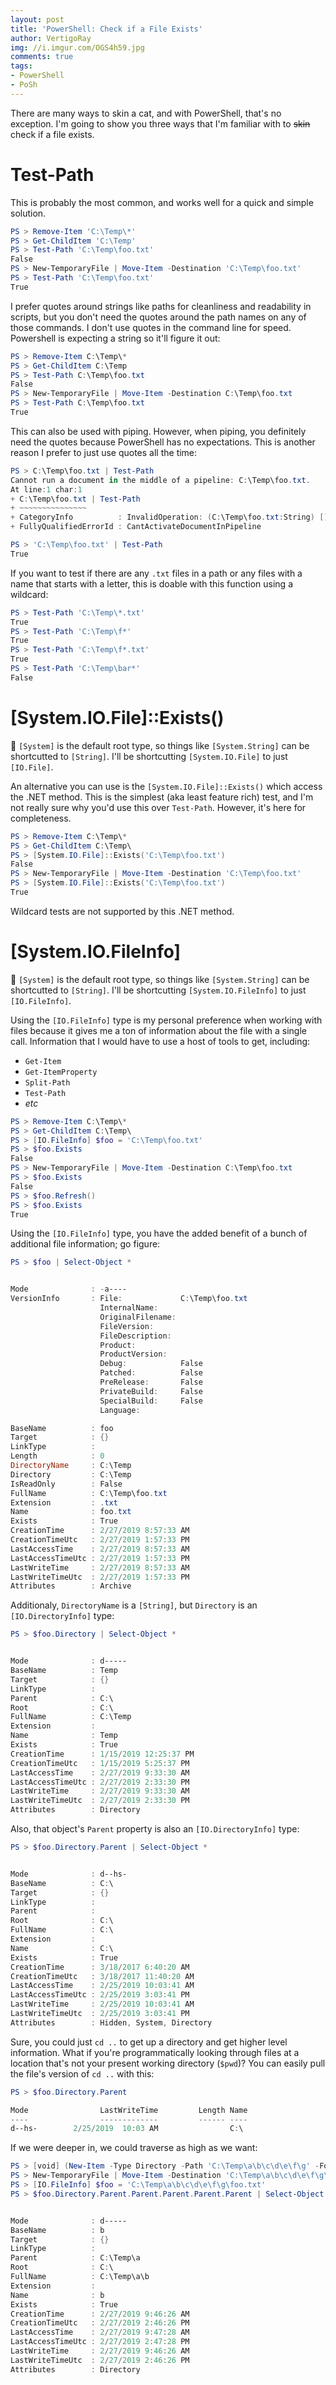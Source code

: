 ```yaml
---
layout: post
title: 'PowerShell: Check if a File Exists'
author: VertigoRay
img: //i.imgur.com/OGS4h59.jpg
comments: true
tags:
- PowerShell
- PoSh
---
```

There are many ways to skin a cat, and with PowerShell, that's no exception.
I'm going to show you three ways that I'm familiar with to ~~skin~~ check if a file exists.

# Test-Path

This is probably the most common, and works well for a quick and simple solution.

```powershell
PS > Remove-Item 'C:\Temp\*'
PS > Get-ChildItem 'C:\Temp'
PS > Test-Path 'C:\Temp\foo.txt'
False
PS > New-TemporaryFile | Move-Item -Destination 'C:\Temp\foo.txt'
PS > Test-Path 'C:\Temp\foo.txt'
True
```

I prefer quotes around strings like paths for cleanliness and readability in scripts, but you don't need the quotes around the path names on any of those commands.
I don't use quotes in the command line for speed. Powershell is expecting a string so it'll figure it out:

```powershell
PS > Remove-Item C:\Temp\*
PS > Get-ChildItem C:\Temp
PS > Test-Path C:\Temp\foo.txt
False
PS > New-TemporaryFile | Move-Item -Destination C:\Temp\foo.txt
PS > Test-Path C:\Temp\foo.txt
True
```

This can also be used with piping.
However, when piping, you definitely need the quotes because PowerShell has no expectations.
This is another reason I prefer to just use quotes all the time:

```powershell
PS > C:\Temp\foo.txt | Test-Path
Cannot run a document in the middle of a pipeline: C:\Temp\foo.txt.
At line:1 char:1
+ C:\Temp\foo.txt | Test-Path
+ ~~~~~~~~~~~~~~~
+ CategoryInfo          : InvalidOperation: (C:\Temp\foo.txt:String) [], RuntimeException
+ FullyQualifiedErrorId : CantActivateDocumentInPipeline

PS > 'C:\Temp\foo.txt' | Test-Path
True
```

If you want to test if there are any `.txt` files in a path or any files with a name that starts with a letter, this is doable with this function using a wildcard:

```powershell
PS > Test-Path 'C:\Temp\*.txt'
True
PS > Test-Path 'C:\Temp\f*'
True
PS > Test-Path 'C:\Temp\f*.txt'
True
PS > Test-Path 'C:\Temp\bar*'
False
```

# [System.IO.File]::Exists()

:notebook:
`[System]` is the default root type, so things like `[System.String]` can be shortcutted to `[String]`.
I'll be shortcutting `[System.IO.File]` to just `[IO.File]`.

An alternative you can use is the `[System.IO.File]::Exists()` which access the .NET method. This is the simplest (aka least feature rich) test, and I'm not really sure why you'd use this over `Test-Path`. However, it's here for completeness.

```powershell
PS > Remove-Item C:\Temp\*
PS > Get-ChildItem C:\Temp\
PS > [System.IO.File]::Exists('C:\Temp\foo.txt')
False
PS > New-TemporaryFile | Move-Item -Destination 'C:\Temp\foo.txt'
PS > [System.IO.File]::Exists('C:\Temp\foo.txt')
True
```

Wildcard tests are not supported by this .NET method.

# [System.IO.FileInfo]

:notebook:
`[System]` is the default root type, so things like `[System.String]` can be shortcutted to `[String]`.
I'll be shortcutting `[System.IO.FileInfo]` to just `[IO.FileInfo]`.

Using the `[IO.FileInfo]` type is my personal preference when working with files because it gives me a ton of information about the file with a single call.
Information that I would have to use a host of tools to get, including:

- `Get-Item`
- `Get-ItemProperty`
- `Split-Path`
- `Test-Path`
- *etc*

```powershell
PS > Remove-Item C:\Temp\*
PS > Get-ChildItem C:\Temp\
PS > [IO.FileInfo] $foo = 'C:\Temp\foo.txt'
PS > $foo.Exists
False
PS > New-TemporaryFile | Move-Item -Destination C:\Temp\foo.txt
PS > $foo.Exists
False
PS > $foo.Refresh()
PS > $foo.Exists
True
```

Using the `[IO.FileInfo]` type, you have the added benefit of a bunch of additional file information; go figure:

```powershell
PS > $foo | Select-Object *


Mode              : -a----
VersionInfo       : File:             C:\Temp\foo.txt
                    InternalName:
                    OriginalFilename:
                    FileVersion:
                    FileDescription:
                    Product:
                    ProductVersion:
                    Debug:            False
                    Patched:          False
                    PreRelease:       False
                    PrivateBuild:     False
                    SpecialBuild:     False
                    Language:

BaseName          : foo
Target            : {}
LinkType          :
Length            : 0
DirectoryName     : C:\Temp
Directory         : C:\Temp
IsReadOnly        : False
FullName          : C:\Temp\foo.txt
Extension         : .txt
Name              : foo.txt
Exists            : True
CreationTime      : 2/27/2019 8:57:33 AM
CreationTimeUtc   : 2/27/2019 1:57:33 PM
LastAccessTime    : 2/27/2019 8:57:33 AM
LastAccessTimeUtc : 2/27/2019 1:57:33 PM
LastWriteTime     : 2/27/2019 8:57:33 AM
LastWriteTimeUtc  : 2/27/2019 1:57:33 PM
Attributes        : Archive
```

Additionaly, `DirectoryName` is a `[String]`, but `Directory` is an `[IO.DirectoryInfo]` type:

```powershell
PS > $foo.Directory | Select-Object *


Mode              : d-----
BaseName          : Temp
Target            : {}
LinkType          :
Parent            : C:\
Root              : C:\
FullName          : C:\Temp
Extension         :
Name              : Temp
Exists            : True
CreationTime      : 1/15/2019 12:25:37 PM
CreationTimeUtc   : 1/15/2019 5:25:37 PM
LastAccessTime    : 2/27/2019 9:33:30 AM
LastAccessTimeUtc : 2/27/2019 2:33:30 PM
LastWriteTime     : 2/27/2019 9:33:30 AM
LastWriteTimeUtc  : 2/27/2019 2:33:30 PM
Attributes        : Directory
```

Also, that object's `Parent` property is also an `[IO.DirectoryInfo]` type:

```powershell
PS > $foo.Directory.Parent | Select-Object *


Mode              : d--hs-
BaseName          : C:\
Target            : {}
LinkType          :
Parent            :
Root              : C:\
FullName          : C:\
Extension         :
Name              : C:\
Exists            : True
CreationTime      : 3/18/2017 6:40:20 AM
CreationTimeUtc   : 3/18/2017 11:40:20 AM
LastAccessTime    : 2/25/2019 10:03:41 AM
LastAccessTimeUtc : 2/25/2019 3:03:41 PM
LastWriteTime     : 2/25/2019 10:03:41 AM
LastWriteTimeUtc  : 2/25/2019 3:03:41 PM
Attributes        : Hidden, System, Directory
```

Sure, you could just `cd ..` to get up a directory and get higher level information.
What if you're programmatically looking through files at a location that's not your present working directory (`$pwd`)?
You can easily pull the file's version of `cd ..` with this:

```powershell
PS > $foo.Directory.Parent

Mode                LastWriteTime         Length Name
----                -------------         ------ ----
d--hs-        2/25/2019  10:03 AM                C:\
```

If we were deeper in, we could traverse as high as we want:

```powershell
PS > [void] (New-Item -Type Directory -Path 'C:\Temp\a\b\c\d\e\f\g' -Force)
PS > New-TemporaryFile | Move-Item -Destination 'C:\Temp\a\b\c\d\e\f\g\foo.txt'
PS > [IO.FileInfo] $foo = 'C:\Temp\a\b\c\d\e\f\g\foo.txt'
PS > $foo.Directory.Parent.Parent.Parent.Parent.Parent | Select-Object *


Mode              : d-----
BaseName          : b
Target            : {}
LinkType          :
Parent            : C:\Temp\a
Root              : C:\
FullName          : C:\Temp\a\b
Extension         :
Name              : b
Exists            : True
CreationTime      : 2/27/2019 9:46:26 AM
CreationTimeUtc   : 2/27/2019 2:46:26 PM
LastAccessTime    : 2/27/2019 9:47:28 AM
LastAccessTimeUtc : 2/27/2019 2:47:28 PM
LastWriteTime     : 2/27/2019 9:46:26 AM
LastWriteTimeUtc  : 2/27/2019 2:46:26 PM
Attributes        : Directory
```